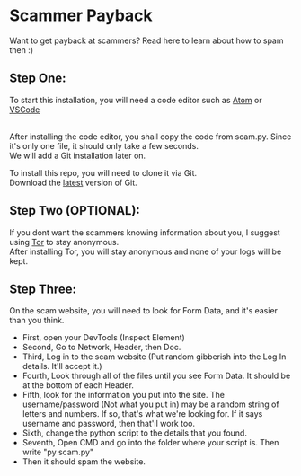 # Scammer Payback
Want to get payback at scammers? Read here to learn about how to spam then :)

## Step One:
To start this installation, you will need a code editor such as [Atom](https://atom.io/) or [VSCode](https://code.visualstudio.com/)<br><br>

After installing the code editor, you shall copy the code from scam.py. Since it's only one file, it should only take a few seconds.<br>
We will add a Git installation later on.

To install this repo, you will need to clone it via Git.<br>
Download the [latest](https://git-scm.com/download) version of Git. 

## Step Two (OPTIONAL):
If you dont want the scammers knowing information about you, I suggest using [Tor](https://www.torproject.org/) to stay anonymous.<br>
After installing Tor, you will stay anonymous and none of your logs will be kept.

## Step Three: 
On the scam website, you will need to look for Form Data, and it's easier than you think.<br>
- First, open your DevTools (Inspect Element)<br>
- Second, Go to Network, Header, then Doc.<br>
- Third, Log in to the scam website (Put random gibberish into the Log In details. It'll accept it.)
- Fourth, Look through all of the files until you see Form Data. It should be at the bottom of each Header.
- Fifth, look for the information you put into the site. The username/password (Not what you put in) may be a random string of letters and numbers. If so, that's what we're looking for. If it says username and password, then that'll work too.<br>
- Sixth, change the python script to the details that you found.<br>
- Seventh, Open CMD and go into the folder where your script is. Then write "py scam.py"<br>
- Then it should spam the website.<br>
